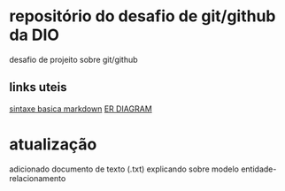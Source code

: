# repositório do desafio de git/github da DIO
desafio de projeito sobre git/github

## links uteis
[sintaxe basica markdown](https://www.markdownguide.org/basic-syntax/)
[ER DIAGRAM](https://www.lucidchart.com/pages/er-diagrams)

# atualização 
adicionado documento de texto (.txt) explicando sobre modelo entidade-relacionamento
